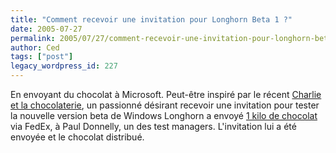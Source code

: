 ```yaml
---
title: "Comment recevoir une invitation pour Longhorn Beta 1 ?"
date: 2005-07-27
permalink: 2005/07/27/comment-recevoir-une-invitation-pour-longhorn-beta-1/
author: Ced
tags: ["post"]
legacy_wordpress_id: 227
---
```


En envoyant du chocolat à Microsoft. Peut-être inspiré par le récent <a href="http://64k.be/index.php/2005/07/18/234-les-chocolats-wonka-existent-vraiment" hreflang="fr">Charlie et la chocolaterie</a>, un passionné désirant recevoir une invitation pour tester la nouvelle version beta de Windows Longhorn a envoyé [1 kilo de chocolat](http://adamjh.blogspot.com/2005/07/passionate-customers-make-for.html) via FedEx, à Paul Donnelly, un des test managers. L'invitation lui a été envoyée et le chocolat distribué.

[<img src="https://64k.be/wp-content/uploads/2006/geek/longhorn-chocolat.jpg" alt="" />](http://www38.pair.com/adamjh/blogfiles/longhorn-cake.jpg)

<!-- excerpt -->
